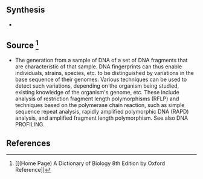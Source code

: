 ## Synthesis
- 
## Source [^1]
- The generation from a sample of DNA of a set of DNA fragments that are characteristic of that sample. DNA fingerprints can thus enable individuals, strains, species, etc. to be distinguished by variations in the base sequence of their genomes. Various techniques can be used to detect such variations, depending on the organism being studied, existing knowledge of the organism's genome, etc. These include analysis of restriction fragment length polymorphisms (RFLP) and techniques based on the polymerase chain reaction, such as simple sequence repeat analysis, rapidly amplified polymorphic DNA (RAPD) analysis, and amplified fragment length polymorphism. See also DNA PROFILING.
## References

[^1]: [[(Home Page) A Dictionary of Biology 8th Edition by Oxford Reference]]